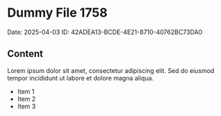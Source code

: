 # Dummy File 1758

Date: 2025-04-03
ID: 42ADEA13-BCDE-4E21-8710-40762BC73DA0

## Content

Lorem ipsum dolor sit amet, consectetur adipiscing elit.
Sed do eiusmod tempor incididunt ut labore et dolore magna aliqua.

* Item 1
* Item 2
* Item 3

